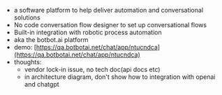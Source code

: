 - a software platform to help deliver automation and conversational solutions
- No code conversation flow designer to set up conversational flows
- Built-in integration with robotic process automation
- aka the botbot.ai platform
- demo:  [https://qa.botbotai.net/chat/app/ntucndca](https://qa.botbotai.net/chat/app/ntucndca)
- thoughts:
	- vendor lock-in issue, no tech doc(api docs etc)
	- in architecture diagram, don't show how to integration with openai and chatgpt